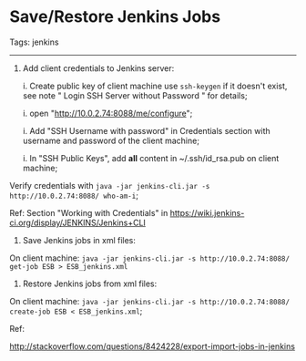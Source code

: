 # Save/Restore Jenkins Jobs
Tags: jenkins

------

1. Add client credentials to Jenkins server: 

    i. Create public key of client machine use `ssh-keygen` if it doesn't exist, see note " Login SSH Server without Password " for details;

    i. open "http://10.0.2.74:8088/me/configure";

    i. Add "SSH Username with password" in Credentials section with username and password of the client machine;

    i. In "SSH Public Keys", add **all** content in ~/.ssh/id_rsa.pub on client machine;

Verify credentials with `java -jar jenkins-cli.jar -s http://10.0.2.74:8088/ who-am-i`;

Ref: Section "Working with Credentials" in https://wiki.jenkins-ci.org/display/JENKINS/Jenkins+CLI 

1. Save Jenkins jobs in xml files:

On client machine: `java -jar jenkins-cli.jar -s http://10.0.2.74:8088/ get-job ESB > ESB_jenkins.xml`

1. Restore Jenkins jobs from xml files:

On client machine: `java -jar jenkins-cli.jar -s http://10.0.2.74:8088/ create-job ESB < ESB_jenkins.xml`;

Ref: 

http://stackoverflow.com/questions/8424228/export-import-jobs-in-jenkins
